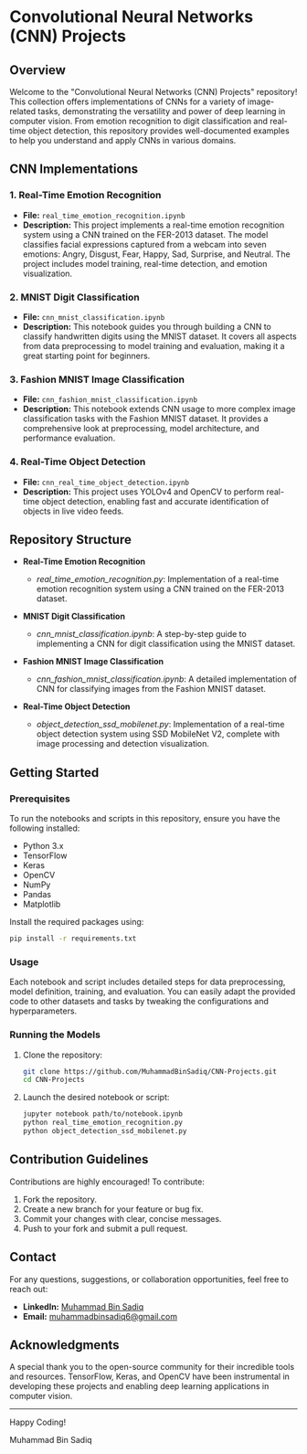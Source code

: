 # Convolutional Neural Networks (CNN) Projects

## Overview
Welcome to the "Convolutional Neural Networks (CNN) Projects" repository! This collection offers implementations of CNNs for a variety of image-related tasks, demonstrating the versatility and power of deep learning in computer vision. From emotion recognition to digit classification and real-time object detection, this repository provides well-documented examples to help you understand and apply CNNs in various domains.

## CNN Implementations

### 1. Real-Time Emotion Recognition
- **File:** `real_time_emotion_recognition.ipynb`
- **Description:** This project implements a real-time emotion recognition system using a CNN trained on the FER-2013 dataset. The model classifies facial expressions captured from a webcam into seven emotions: Angry, Disgust, Fear, Happy, Sad, Surprise, and Neutral. The project includes model training, real-time detection, and emotion visualization.

### 2. MNIST Digit Classification
- **File:** `cnn_mnist_classification.ipynb`
- **Description:** This notebook guides you through building a CNN to classify handwritten digits using the MNIST dataset. It covers all aspects from data preprocessing to model training and evaluation, making it a great starting point for beginners.

### 3. Fashion MNIST Image Classification
- **File:** `cnn_fashion_mnist_classification.ipynb`
- **Description:** This notebook extends CNN usage to more complex image classification tasks with the Fashion MNIST dataset. It provides a comprehensive look at preprocessing, model architecture, and performance evaluation.

### 4. Real-Time Object Detection
- **File:** `cnn_real_time_object_detection.ipynb`
- **Description:** This project uses YOLOv4 and OpenCV to perform real-time object detection, enabling fast and accurate identification of objects in live video feeds.

## Repository Structure

- **Real-Time Emotion Recognition**
  - *real_time_emotion_recognition.py*: Implementation of a real-time emotion recognition system using a CNN trained on the FER-2013 dataset.

- **MNIST Digit Classification**
  - *cnn_mnist_classification.ipynb*: A step-by-step guide to implementing a CNN for digit classification using the MNIST dataset.
  
- **Fashion MNIST Image Classification**
  - *cnn_fashion_mnist_classification.ipynb*: A detailed implementation of CNN for classifying images from the Fashion MNIST dataset.

- **Real-Time Object Detection**
  - *object_detection_ssd_mobilenet.py*: Implementation of a real-time object detection system using SSD MobileNet V2, complete with image processing and detection visualization.

## Getting Started

### Prerequisites
To run the notebooks and scripts in this repository, ensure you have the following installed:
- Python 3.x
- TensorFlow
- Keras
- OpenCV
- NumPy
- Pandas
- Matplotlib

Install the required packages using:
```bash
pip install -r requirements.txt
```

### Usage
Each notebook and script includes detailed steps for data preprocessing, model definition, training, and evaluation. You can easily adapt the provided code to other datasets and tasks by tweaking the configurations and hyperparameters.

### Running the Models
1. Clone the repository:
    ```bash
    git clone https://github.com/MuhammadBinSadiq/CNN-Projects.git
    cd CNN-Projects
    ```

2. Launch the desired notebook or script:
    ```bash
    jupyter notebook path/to/notebook.ipynb
    python real_time_emotion_recognition.py
    python object_detection_ssd_mobilenet.py
    ```

## Contribution Guidelines
Contributions are highly encouraged! To contribute:
1. Fork the repository.
2. Create a new branch for your feature or bug fix.
3. Commit your changes with clear, concise messages.
4. Push to your fork and submit a pull request.

## Contact

For any questions, suggestions, or collaboration opportunities, feel free to reach out:

* **LinkedIn:** [Muhammad Bin Sadiq](https://www.linkedin.com/in/iammuhammadbinsadiq/)
* **Email:** muhammadbinsadiq6@gmail.com

## Acknowledgments
A special thank you to the open-source community for their incredible tools and resources. TensorFlow, Keras, and OpenCV have been instrumental in developing these projects and enabling deep learning applications in computer vision.

---

Happy Coding!

Muhammad Bin Sadiq

